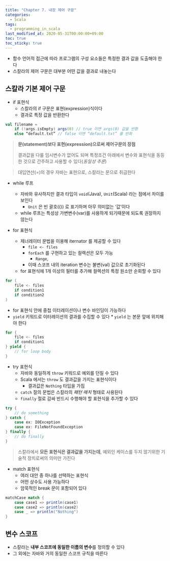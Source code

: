 ```yaml
---
title: "Chapter 7. 내장 제어 구문"
categories:
  - Scala
tags:
  - programming_in_scala
last_modified_at: 2020-05-31T00:00:00+09:00
toc: true
toc_sticky: true
---
```

* 함수 언어적 접근에 따라 프로그램의 구성 요소들은 특정한 결과 값을 도출해야 한다
* 스칼라의 제어 구문은 대부분 어떤 값을 결과로 내놓는다

## 스칼라 기본 제어 구문
* if 표현식
	* 스칼라의 if 구문은 표현(expression)식이다
	* 결과로 특정 값을 반환한다
	
```scala
val filename = 
	if (!args.isEmpty) args(0) // true 이면 args(0) 값을 반환
	else “default.txt” // false 이면 “default.txt” 를 반화
```

> **문(statement)보다 표현(expression)으로써 제어구문의 장점**
>
> 결과값을 다룰 임시변수가 없어도 되며 특정조건 아래에서 변수와 표현식을 동등한 것으로 간주하고 사용할 수 있다(*동일성 추론*)

> 대입연산(=)의 경우 자바는 표현으로, 스칼라는 문으로 취급한다

* while 루프
	* 자바와 유사하지만 결과 타입이 `void`(Java), `Unit`(Scala) 라는 점에서 차이를 보인다
		* `Unit` 은 빈 괄호(()) 로 표기하며 아무 의미없는 ‘값’이다
	* while 루프는 특성상 가변변수(var)를 사용하게 되기때문에 되도록 권장하지 않는다

* for 표현식
	* 제너레이터 문법을 이용해 iternator 를 제공할 수 있다
		* `file <- files`
		* `forEach` 를 구현하고 있는 컬렉션은 모두 가능
			* `Range`, 
		* 이때 스코프 내의 iteration 변수는 불변(val) 값으로 초기화된다
	* for 표현식에 1개 이상의 필터를 추가해 컬렉션의 특정 원소만 순회할 수 있다
	
```scala
for (
	file <- files
	if condition1
	if condition2
) 
```
* for 표현식 안에 중첩 이터레이션이나 변수 바인딩이 가능하다
* `yield` 키워드로 이터레이션의 결과를 수집할 수 있다
		* `yield` 는 본문 앞에 위치해야 한다
		
```scala
for {
	file <- files
	if condition1
} yield {
	// for loop body
}
```
* try 표현식
	* 자바와 동일하게 `throw` 키워드로 예외를 던질 수 있다
	* Scala 에서는 `throw` 도 결과값을 가지는 표현식이다
		* 결과값은 `Nothing` 타입을 가짐
	* `catch` 절의 문법은 스칼라의 *패턴 매치* 형태로 사용된다
	* `finally` 절로 감싸 반드시 수행해야 할 표현식을 추가할 수 있다
	
```scala
try {
	// do something
} catch {
	case ex: IOException
	case ex: FileNotFoundException
} finally {
    // do finally
}
```

> 스칼라에서 **모든 표현식은 결과값을 가지는데**, 예외인 케이스를 두지 않기위한 기술적 장치로써의 의미만 가진다

* match 표현식
	* 여러 대안 중 하나를 선택하는 표현식
	* 어떤 상수도 사용 가능하다
	* 암묵적인 break 문이 포함되어 있다
	
```scala
matchCase match {
	case case1 => println(case1)
	case case2 => println(case2)
	case _ => println("Nothing")
}
```

## 변수 스코프
* 스칼라는 **내부 스코프에 동일한 이름의 변수**를 정의할 수 있다
* 그 외에는 자바와 거의 동일한 스코프 규칙을 따른다
